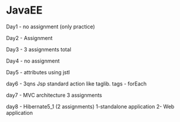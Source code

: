 # JavaEE
Day1 - no assignment (only practice)

Day2 - Assignment

Day3 - 3 assignments total

Day4 - no assignment

Day5 - attributes using jstl

day6 - 3qns Jsp standard action like taglib. tags - forEach

day7 - MVC architecture 3 assignments

day8 - Hibernate5_1 (2 assignments) 1-standalone application     2- Web application

